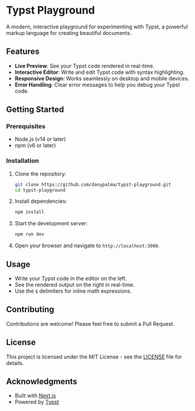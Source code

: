 # Typst Playground

A modern, interactive playground for experimenting with Typst, a powerful markup language for creating beautiful documents.

## Features

- **Live Preview**: See your Typst code rendered in real-time.
- **Interactive Editor**: Write and edit Typst code with syntax highlighting.
- **Responsive Design**: Works seamlessly on desktop and mobile devices.
- **Error Handling**: Clear error messages to help you debug your Typst code.

## Getting Started

### Prerequisites

- Node.js (v14 or later)
- npm (v6 or later)

### Installation

1. Clone the repository:

   ```bash
   git clone https://github.com/danypalma/typst-playground.git
   cd typst-playground
   ```

2. Install dependencies:

   ```bash
   npm install
   ```

3. Start the development server:

   ```bash
   npm run dev
   ```

4. Open your browser and navigate to `http://localhost:3000`.

## Usage

- Write your Typst code in the editor on the left.
- See the rendered output on the right in real-time.
- Use the `$` delimiters for inline math expressions.

## Contributing

Contributions are welcome! Please feel free to submit a Pull Request.

## License

This project is licensed under the MIT License - see the [LICENSE](LICENSE) file for details.

## Acknowledgments

- Built with [Next.js](https://nextjs.org/)
- Powered by [Typst](https://typst.app/)
